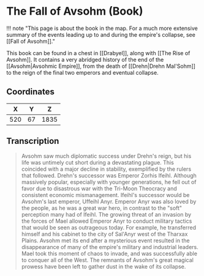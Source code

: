  

# The Fall of Avsohm (Book)

!!! note "This page is about the book in the map. For a much more extensive summary of the events leading up to and during the empire's collapse, see [[Fall of Avsohm]]."

This book can be found in a chest in [[Drabyel]], along with [[The Rise of Avsohm]]. It contains a very abridged history of the end of the [[Avsohm|Avsohmic Empire]], from the death of [[Drehn|Drehn Mal'Sohm]] to the reign of the final two emperors and eventual collapse.

## Coordinates
| **X** | **Y** | **Z** |
| :---: | :---: | :---: |
|  520  |  67   | 1835  |

## Transcription
> Avsohm saw much diplomatic success under Drehn's reign, but his life was untimely cut short during a devastating plague. This coincided with a major decline in stability, exemplified by the rulers that followed. Drehn's successor was Emperor Zorhis Ifeihl. Although massively popular, especially with younger generations, he fell out of favor due to disastrous war with the Tri-Moon Theocracy and consistent economic mismanagement. Ifeihl's successor would be Avsohm's last emperor, Uffeihl Anyr. Emperor Anyr was also loved by the people, as he was a great war hero, in contrast to the "soft" perception many had of Ifeihl. The growing threat of an invasion by the forces of Mael allowed Emperor Anyr to conduct military tactics that would be seen as outrageous today. For example, he transferred himself and his cabinet to the city of Sal'Anyr west of the Tharxax Plains. Avsohm met its end after a mysterious event resulted in the disappearance of many of the empire's military and industrial leaders. Mael took this moment of chaos to invade, and was successfully able to conquer all of the West. The remnants of Avsohm's great magical prowess have been left to gather dust in the wake of its collapse.


